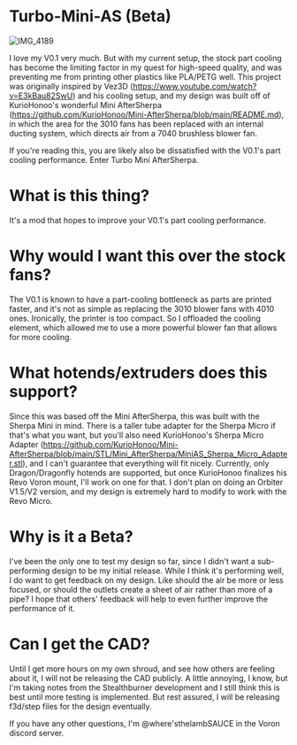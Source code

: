 # Turbo-Mini-AS (Beta)
![IMG_4189](https://user-images.githubusercontent.com/93737816/165895620-29b7efa9-3de0-40d0-9382-efdba18dc3aa.JPG)

I love my V0.1 very much. But with my current setup, the stock part cooling has become the limiting factor in my quest for high-speed quality, and was preventing me from printing other plastics like PLA/PETG well. This project was originally inspired by Vez3D (https://www.youtube.com/watch?v=E3kBau82SwU) and his cooling setup, and my design was built off of KurioHonoo's wonderful Mini AfterSherpa (https://github.com/KurioHonoo/Mini-AfterSherpa/blob/main/README.md), in which the area for the 3010 fans has been replaced with an internal ducting system, which directs air from a 7040 brushless blower fan. 

If you're reading this, you are likely also be dissatisfied with the V0.1's part cooling performance. Enter Turbo Mini AfterSherpa.


# What is this thing?
It's a mod that hopes to improve your V0.1's part cooling performance.

# Why would I want this over the stock fans?
The V0.1 is known to have a part-cooling bottleneck as parts are printed faster, and it's not as simple as replacing the 3010 blower fans with 4010 ones. Ironically, the printer is too compact. So I offloaded the cooling element, which allowed me to use a more powerful blower fan that allows for more cooling. 

# What hotends/extruders does this support?
Since this was based off the Mini AfterSherpa, this was built with the Sherpa Mini in mind. There is a taller tube adapter for the Sherpa Micro if that's what you want, but you'll also need KurioHonoo's Sherpa Micro Adapter (https://github.com/KurioHonoo/Mini-AfterSherpa/blob/main/STL/Mini_AfterSherpa/MiniAS_Sherpa_Micro_Adapter.stl), and I can't guarantee that everything will fit nicely. Currently, only Dragon/Dragonfly hotends are supported, but once KurioHonoo finalizes his Revo Voron mount, I'll work on one for that. I don't plan on doing an Orbiter V1.5/V2 version, and my design is extremely hard to modify to work with the Revo Micro.

# Why is it a Beta?
I've been the only one to test my design so far, since I didn't want a sub-performing design to be my initial release. While I think it's performing well, I do want to get feedback on my design. Like should the air be more or less focused, or should the outlets create a sheet of air rather than more of a pipe? I hope that others' feedback will help to even further improve the performance of it.

# Can I get the CAD?
Until I get more hours on my own shroud, and see how others are feeling about it, I will not be releasing the CAD publicly. A little annoying, I know, but I'm taking notes from the Stealthburner development and I still think this is best until more testing is implemented. But rest assured, I will be releasing f3d/step files for the design eventually.

If you have any other questions, I'm @where'sthelambSAUCE in the Voron discord server.
